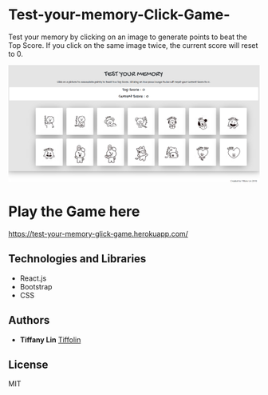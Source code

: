 # Test-your-memory-Click-Game-
Test your memory by clicking on an image to generate points to beat the Top Score.
If you click on the same image twice, the current score will reset to 0.

![](appScreenshots/1.PNG)     

# Play the Game here

https://test-your-memory-glick-game.herokuapp.com/

## Technologies and Libraries

* React.js
* Bootstrap
* CSS

## Authors
* **Tiffany Lin**         [Tiffolin](https://github.com/Tiffolin)


## License
MIT